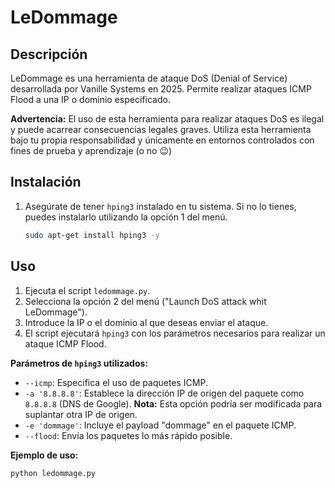 # LeDommage

## Descripción

LeDommage es una herramienta de ataque DoS (Denial of Service) desarrollada por Vanille Systems en 2025. Permite realizar ataques ICMP Flood a una IP o dominio especificado.

**Advertencia:** El uso de esta herramienta para realizar ataques DoS es ilegal y puede acarrear consecuencias legales graves. Utiliza esta herramienta bajo tu propia responsabilidad y únicamente en entornos controlados con fines de prueba y aprendizaje (o no 😉)

## Instalación

1.  Asegúrate de tener `hping3` instalado en tu sistema. Si no lo tienes, puedes instalarlo utilizando la opción 1 del menú.

    ```bash
    sudo apt-get install hping3 -y
    ```

## Uso

1.  Ejecuta el script `ledommage.py`.
2.  Selecciona la opción 2 del menú ("Launch DoS attack whit LeDommage").
3.  Introduce la IP o el dominio al que deseas enviar el ataque.
4.  El script ejecutará `hping3` con los parámetros necesarios para realizar un ataque ICMP Flood.

**Parámetros de `hping3` utilizados:**

*   `--icmp`: Especifica el uso de paquetes ICMP.
*   `-a '8.8.8.8'`:  Establece la dirección IP de origen del paquete como `8.8.8.8` (DNS de Google). **Nota:** Esta opción podría ser modificada para suplantar otra IP de origen.
*   `-e 'dommage'`: Incluye el payload "dommage" en el paquete ICMP.
*   `--flood`: Envía los paquetes lo más rápido posible.

**Ejemplo de uso:**

```bash
python ledommage.py
